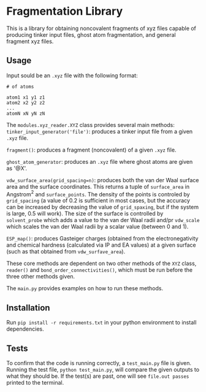 # Fragmentation Library

This is a library for obtaining noncovalent fragments of xyz files capable of producing tinker input files, ghost atom fragmentation, and general fragment xyz files.

## Usage

Input sould be an `.xyz` file with the following format:

```
# of atoms

atom1 x1 y1 z1
atom2 x2 y2 z2
...
atomN xN yN zN
```

The `modules.xyz_reader.XYZ` class provides several main methods:
`tinker_input_generator('file')`: produces a tinker input file from a given `.xyz` file.

`fragment()`: produces a fragment (noncovalent) of a given `.xyz` file.

`ghost_atom_generator`: produces an `.xyz` file where ghost atoms are given as '@X'.

`vdw_surface_area(grid_spacing=n)`: produces both the van der Waal surface area and the surface coordinates. This returns a tuple of `surface_area` in Angstrom$^2$ and `surface_points`. 
The density of the points is controled by `grid_spacing` (a value of 0.2 is sufficient in most cases, but the accuracy can be increased by decreasing the value of `grid_spaxing`, but if the system is large, 0.5 will work).
The size of the surface is controlled by `solvent_probe` which adds a value to the van der Waal radii and/pr `vdw_scale` which scales the van der Waal radii by a scalar value (between 0 and 1).

`ESP_map()`: produces Gasteiger charges (obtained from the electronegativity and chemical hardness (calculated via IP and EA values) at a given surface (such as that obtained from `vdw_surfave_area`).

These core methods are dependent on two other methods of the `XYZ` class, `reader()` and `bond_order_connectivities()`, which must be run before the three other methods given.

The `main.py` provides examples on how to run these methods.

## Installation

Run `pip install -r requirements.txt` in your python environment to install dependencies.

## Tests

To confirm that the code is running correctly, a `test_main.py` file is given.
Running the test file, `python test_main.py`, will compare the given outputs to what they should be.
If the test(s) are past, one will see `file.out passes` printed to the terminal.

